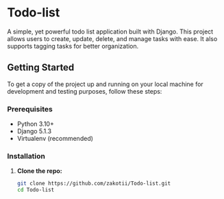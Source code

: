 # Todo-list

A simple, yet powerful todo list application built with Django. This project allows users to create, update, delete, and manage tasks with ease. It also supports tagging tasks for better organization.

## Getting Started

To get a copy of the project up and running on your local machine for development and testing purposes, follow these steps:

### Prerequisites

- Python 3.10+
- Django 5.1.3
- Virtualenv (recommended)

### Installation

1. **Clone the repo:**

   ```sh
   git clone https://github.com/zakotii/Todo-list.git
   cd Todo-list
